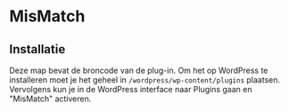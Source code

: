 # MisMatch
## Installatie
Deze map bevat de broncode van de plug-in. Om het op WordPress te installeren
moet je het geheel in `/wordpress/wp-content/plugins` plaatsen. Vervolgens kun
je in de WordPress interface naar Plugins gaan en "MisMatch" activeren.
